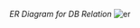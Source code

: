 *ER Diagram for DB Relation*
![er](https://github.com/user-attachments/assets/895cd5a0-defe-409b-9df0-836414e4c7d7)
